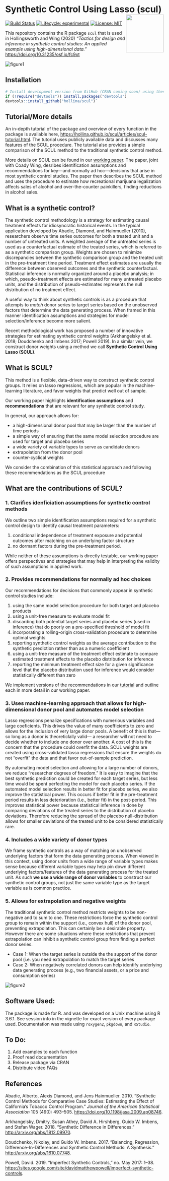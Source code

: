 
<!-- README.md is generated from README.Rmd. Please edit that file -->

# Synthetic Control Using Lasso (scul) <img src="man/figures/logo_large.png" align="right" alt="" width="120" />

<!-- badges: start -->

[![Build
Status](https://travis-ci.com/hollina/scul.svg?branch=master)](https://travis-ci.com/hollina/scul)
[![Lifecycle:
experimental](https://img.shields.io/badge/lifecycle-experimental-orange.svg)](https://www.tidyverse.org/lifecycle/#experimental)
[![License:
MIT](https://img.shields.io/badge/License-MIT-yellow.svg)](https://opensource.org/licenses/MIT)
<!-- badges: end -->

This repository contains the R package `scul` that is used in
Hollingsworth and Wing (2020) *“Tactics for design and inference in
synthetic control studies: An applied example using high-dimensional
data.”*
<https://doi.org/10.31235/osf.io/fc9xt>

![figure1](man/figures/ReadMeFigure.png)

## Installation

``` r
# Install development version from GitHub (CRAN coming soon) using these two lines of code
if (!require("devtools")) install.packages("devtools")
devtools::install_github("hollina/scul")`
```

## Tutorial/More details

An in-depth tutorial of the package and overview of every function in
the package is available here,
<https://hollina.github.io/scul/articles/scul-tutorial.html>. The
tutorial uses publicly available data and discusses many features of the
SCUL procedure. The tutorial also provides a simple comparison of the
SCUL method to the traditional synthetic control method.

More details on SCUL can be found in our [working
paper](https://doi.org/10.31235/osf.io/fc9xt). The paper, joint with
Coady Wing, desribes identification assumptions and recommendations for
key—and normally ad hoc—decisions that arise in most synthetic control
studies. The paper then describes the SCUL method and uses the procedure
to estimate how recreational marijuana legalization affects sales of
alcohol and over-the-counter painkillers, finding reductions in alcohol
sales.

## What is a synthetic control?

The synthetic control methodology is a strategy for estimating causal
treatment effects for idiosyncratic historical events. In the typical
application developed by Abadie, Diamond, and Hainmueller (2010),
researchers observe time series outcomes for both a treated unit and a
number of untreated units. A weighted average of the untreated series is
used as a counterfactual estimate of the treated series, which is
referred to as a synthetic comparison group. Weights are chosen to
minimize discrepancies between the synthetic comparison group and the
treated unit in the pre-treatment time period. Treatment effect
estimates are usually the difference between observed outcomes and the
synthetic counterfactual. Statistical inference is normally organized
around a placebo analysis; in which, pseudo-treatment effects are
estimated for many untreated placebo units, and the distribution of
pseudo-estimates represents the null distribution of no treatment
effect.

A useful way to think about synthetic controls is as a procedure that
attempts to *match* donor series to target series based on the
unobserved factors that determine the data generating process. When
framed in this manner identification assumptions and strategies for
model selection/inference become more salient.

Recent methodological work has proposed a number of innovative
strategies for estimating synthetic control weights (Arkhangelsky et al.
2018; Doudchenko and Imbens 2017; Powell 2019). In a similar vein, we
construct donor weights using a method we call **Synthetic Control Using
Lasso (SCUL)**.

## What is SCUL?

This method is a flexible, data-driven way to construct synthetic
control groups. It relies on lasso regressions, which are popular in the
machine-learning literature, and favor weights that predict well out of
sample.

Our working paper highlights **identification assumptions** and
**recommendations** that are relevant for any synthetic control study.

In general, our approach allows for:

  - a high-dimensional donor pool that may be larger than the number of
    time periods
  - a simple way of ensuring that the same model selection procedure are
    used for target and placebo series
  - a wide variety of variable types to serve as candidate donors
  - extrapolation from the donor pool
  - counter-cyclical weights

We consider the combination of this statistical approach and following
these recommendations as the SCUL
procedure

## What are the contributions of SCUL?

### 1\. Clarifies idenficiation assumptions for synthetic control methods

We outline two simple identification assumptions required for a
synthetic control design to identify causal treatment parameters:

1.  conditional independence of treatment exposure and potential
    outcomes after matching on an underlying factor structure
2.  no dormant factors during the pre-treatment period.

While neither of these assumptions is directly testable, our working
paper offers perspectives and strategies that may help in interpreting
the validity of such assumptions in applied work.

### 2\. Provides recommendations for normally ad hoc choices

Our recommendations for decisions that commonly appear in synthetic
control studies include:

1.  using the same model selection procedure for both target and placebo
    products
2.  using a unit-free measure to evaluate model fit
3.  discarding both potential target series and placebo series (used in
    inference) that do poorly on a pre-specified threshold of model fit
4.  incorporating a rolling-origin cross-validation procedure to
    determine optimal weights
5.  reporting synthetic control weights as the average contribution to
    the synthetic prediction rather than as a numeric coefficient
6.  using a unit-free measure of the treatment effect estimate to
    compare estimated treatment effects to the placebo distribution for
    inference
7.  reporting the minimum treatment effect size for a given significance
    level that the placebo distribution used for inference would
    consider statistically different than zero

We implement versions of the recommendations in our
[tutorial](https://hollina.github.io/scul/articles/scul-tutorial.html)
and outline each in more detail in our working
paper.

### 3\. Uses machine-learning approach that allows for high-dimensional donor pool and automates model selection

Lasso regressions penalize specifications with numerious variables and
large coeficients. This drives the value of many coefficients to zero
and allows for the inclusion of very large donor pools. A benefit of
this is that—so long as a donor is theoreticlally valid— a researcher
will not need to decide whether to include one donor over another. A
cost of this is the concern that the procedure could overfit the data.
SCUL weights are created using cross-validated lasso regressions that
ensure the weights do not “overfit” the data and that favor
out-of-sample prediction.

By automating model selection and allowing for a large number of donors,
we reduce “researcher degrees of freedom.” It is easy to imagine that
the best synthetic prediction could be created for each target series,
but less time would be spent perfecting the model for each placebo
series. If the automated model selection results in better fit for
placebo series, we also improve the statistical power. This occurs if
better fit in the pre-treatment period results in less deterioration
(i.e., better fit) in the post-period. This improves statistical power
because statistical inference in done by comparing deviations of the
treated series to the distribution of placebo deviations. Therefore
reducing the spread of the placebo null-distribution allows for smaller
deviations of the treated unit to be considered statistically rare.

### 4\. Includes a wide variety of donor types

We frame synthetic controls as a way of matching on unobserved
underlying factors that form the data generating process. When viewed in
this context, using donor units from a wide range of variable types
makes sense because different variable types may help pin down different
underlying factors/features of the data generating process for the
treated unit. As such **we use a wide range of donor variables** to
construct our synthetic control groups, not just the same variable type
as the target variable as is common practice.

### 5\. Allows for extrapolation and negative weights

The traditional synthetic control method restricts weights to be
non-negative and to sum to one. These restrictions force the synthetic
control group to remain within the support (i.e., convex hull) of the
donor pool, preventing extrapolation. This can certainly be a desirable
property. However there are some situations where these restrictions
that prevent extrapolation can inhibit a synthetic control group from
finding a perfect donor series.

  - Case 1: When the target series is outside the the support of the
    donor pool (i.e. you need extrapolation to match the target series
  - Case 2: When negatively correlated donors can help identify
    underlying data generating process (e.g., two financial assets, or a
    price and consumption series)

![figure2](man/figures/time_series_convex_hull.png)

## Software Used:

The package is made for R. and was developed on a Unix machine using R
3.6.1. See session info in the vignette for exact version of every
package used. Documentation was made using `roxygen2`, `pkgdown`, and
`RStudio`.

## To Do:

1.  Add examples to each function
2.  Proof read documentation
3.  Release package via CRAN
4.  Distribute video FAQs

## References

<div id="refs" class="references">

<div id="ref-Abadie2010">

Abadie, Alberto, Alexis Diamond, and Jens Hainmueller. 2010. “Synthetic
Control Methods for Comparative Case Studies: Estimating the Effect of
California’s Tobacco Control Program.” *Journal of the American
Statistical Association* 105 (490): 493–505.
<https://doi.org/10.1198/jasa.2009.ap08746>.

</div>

<div id="ref-Arkhangelsky2018">

Arkhangelsky, Dmitry, Susan Athey, David A. Hirshberg, Guido W. Imbens,
and Stefan Wager. 2018. “Synthetic Difference in Differences.”
<http://arxiv.org/abs/1812.09970>.

</div>

<div id="ref-Doudchenko2017">

Doudchenko, Nikolay, and Guido W. Imbens. 2017. “Balancing, Regression,
Difference-In-Differences and Synthetic Control Methods: A Synthesis.”
<http://arxiv.org/abs/1610.07748>.

</div>

<div id="ref-Powell2019">

Powell, David. 2019. “Imperfect Synthetic Controls,” no. May 2017: 1–38.
<https://sites.google.com/site/davidmatthewpowell/imperfect-synthetic-controls>.

</div>

</div>
